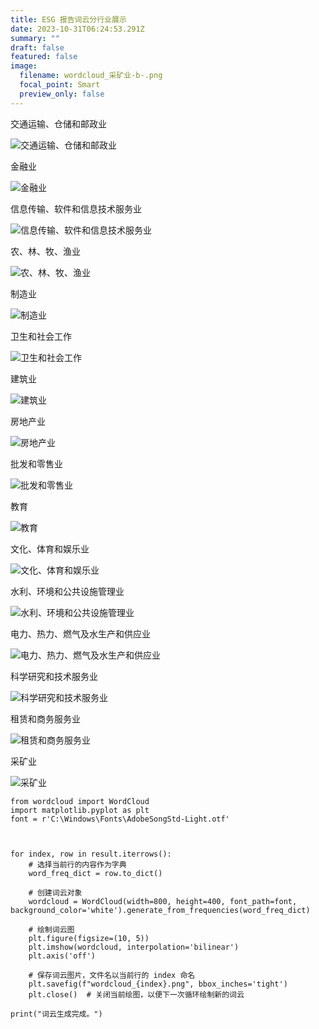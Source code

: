 ```yaml
---
title: ESG 报告词云分行业展示
date: 2023-10-31T06:24:53.291Z
summary: ""
draft: false
featured: false
image:
  filename: wordcloud_采矿业-b-.png
  focal_point: Smart
  preview_only: false
---
```

<!--StartFragment-->

交通运输、仓储和邮政业

<!--EndFragment-->

![交通运输、仓储和邮政业](wordcloud_交通运输、仓储和邮政业-g-.png "交通运输、仓储和邮政业")

<!--StartFragment-->

金融业

<!--EndFragment-->

![金融业](wordcloud_金融业-j-.png "金融业")



<!--StartFragment-->

信息传输、软件和信息技术服务业

<!--EndFragment-->

![信息传输、软件和信息技术服务业](wordcloud_信息传输、软件和信息技术服务业-i-.png "信息传输、软件和信息技术服务业")

<!--StartFragment-->

农、林、牧、渔业

<!--EndFragment-->

![农、林、牧、渔业](wordcloud_农、林、牧、渔业-a-.png "农、林、牧、渔业")

<!--StartFragment-->

制造业

<!--EndFragment-->

![制造业](wordcloud_制造业-c-.png "制造业")

<!--StartFragment-->

卫生和社会工作

<!--EndFragment-->

![卫生和社会工作](wordcloud_卫生和社会工作-q-.png "卫生和社会工作")

<!--StartFragment-->

建筑业

<!--EndFragment-->

![建筑业](wordcloud_建筑业-e-.png "建筑业")

<!--StartFragment-->

房地产业

<!--EndFragment-->

![房地产业](wordcloud_房地产业-k-.png "房地产业")

<!--StartFragment-->

批发和零售业

<!--EndFragment-->

![批发和零售业](wordcloud_批发和零售业-f-.png "批发和零售业")

<!--StartFragment-->

教育

<!--EndFragment-->

![教育](wordcloud_教育-p-.png "教育")

<!--StartFragment-->

文化、体育和娱乐业

<!--EndFragment-->

![文化、体育和娱乐业](wordcloud_文化、体育和娱乐业-r-.png "文化、体育和娱乐业")

<!--StartFragment-->

水利、环境和公共设施管理业

<!--EndFragment-->

![水利、环境和公共设施管理业](wordcloud_水利、环境和公共设施管理业-n-.png "水利、环境和公共设施管理业")

<!--StartFragment-->

电力、热力、燃气及水生产和供应业

<!--EndFragment-->

![电力、热力、燃气及水生产和供应业](wordcloud_电力、热力、燃气及水生产和供应业-d-.png "电力、热力、燃气及水生产和供应业")

<!--StartFragment-->

科学研究和技术服务业

<!--EndFragment-->

![科学研究和技术服务业](wordcloud_科学研究和技术服务业-m-.png "科学研究和技术服务业")

<!--StartFragment-->

租赁和商务服务业

<!--EndFragment-->

![租赁和商务服务业](wordcloud_租赁和商务服务业-l-.png "租赁和商务服务业")

<!--StartFragment-->

采矿业

<!--EndFragment-->

![采矿业](wordcloud_采矿业-b-.png "采矿业")

```
from wordcloud import WordCloud
import matplotlib.pyplot as plt
font = r'C:\Windows\Fonts\AdobeSongStd-Light.otf'



for index, row in result.iterrows():
    # 选择当前行的内容作为字典
    word_freq_dict = row.to_dict()

    # 创建词云对象
    wordcloud = WordCloud(width=800, height=400, font_path=font, background_color='white').generate_from_frequencies(word_freq_dict)

    # 绘制词云图
    plt.figure(figsize=(10, 5))
    plt.imshow(wordcloud, interpolation='bilinear')
    plt.axis('off')

    # 保存词云图片，文件名以当前行的 index 命名
    plt.savefig(f"wordcloud_{index}.png", bbox_inches='tight')
    plt.close()  # 关闭当前绘图，以便下一次循环绘制新的词云

print("词云生成完成。")
```